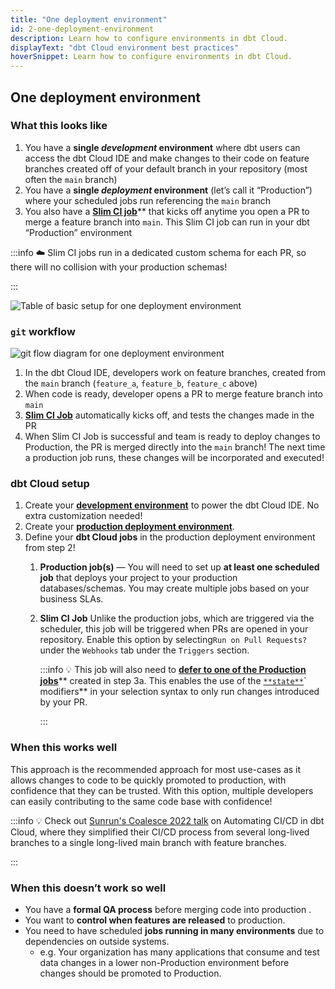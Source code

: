 ```yaml
---
title: "One deployment environment"
id: 2-one-deployment-environment
description: Learn how to configure environments in dbt Cloud.
displayText: "dbt Cloud environment best practices"
hoverSnippet: Learn how to configure environments in dbt Cloud.
---
```



## One deployment environment

### **What this looks like**

1. You have a **single *development* environment** where dbt users can access the dbt Cloud IDE and make changes to their code on feature branches created off of your default branch in your repository (most often the `main` branch)
2. You have a **single *deployment* environment** (let’s call it “Production”) where your scheduled jobs run referencing the `main` branch
3. You also have a [**Slim CI job**](docs/deploy/cloud-ci-job)** that kicks off anytime you open a PR to merge a feature branch into `main`. This Slim CI job can run in your dbt “Production” environment

:::info
☁️ Slim CI jobs run in a dedicated custom schema for each PR, so there will no collision with your production schemas!

:::

![Table of basic setup for one deployment environment](/img/guides/best-practices/environment-setup/one-deployment-table.png)

### `git` workflow

![git flow diagram for one deployment environment](/img/guides/best-practices/environment-setup/one-branch-git.png)


1. In the dbt Cloud IDE, developers work on feature branches, created from the `main` branch (`feature_a`, `feature_b`, `feature_c` above)
2. When code is ready, developer opens a PR to merge feature branch into `main`
3. [**Slim CI Job**](docs/deploy/cloud-ci-job) automatically kicks off, and tests the changes made in the PR
4. When Slim CI Job is successful and team is ready to deploy changes to Production, the PR is merged directly into the `main` branch! The next time a production job runs, these changes will be incorporated and executed!

### dbt Cloud setup

1. Create your [**development environment**](docs/collaborate/environments/dbt-cloud-environments#create-a-development-environment) to power the dbt Cloud IDE. No extra customization needed!
2. Create your **[production deployment environment](docs/collaborate/environments/dbt-cloud-environments#create-a-deployment-environment)**.
3. Define your **dbt Cloud jobs** in the production deployment environment from step 2!
    1. **Production job(s)** — You will need to set up **at least one scheduled job** that deploys your project to your production databases/schemas. You may create multiple jobs based on your business SLAs.
    2. **Slim CI Job** Unlike the production jobs, which are triggered via the scheduler, this job will be triggered when PRs are opened in your repository. Enable this option by selecting`Run on Pull Requests?` under the `Webhooks` tab under the `Triggers` section.

        :::info
        💡 This job will also need to [**defer to one of the Production jobs**](docs/deploy/cloud-ci-job#deferral-and-state-comparison)** created in step 3a. This enables the use of the [`**state**`](docs/deploy/about-state)` modifiers** in your selection syntax to only run changes introduced by your PR.

        :::

### When this works well

This approach is the recommended approach for most use-cases as it allows changes to code to be quickly promoted to production, with confidence that they can be trusted. With this option, multiple developers can easily contributing to the same code base with confidence!

:::info
💡 Check out [Sunrun's Coalesce 2022 talk](https://www.youtube.com/watch?v=vmBAO2XN-fM) on Automating CI/CD in dbt Cloud, where they simplified their CI/CD process from several long-lived branches to a single long-lived main branch with feature branches.

:::

### When this doesn’t work so well

- You have a **formal QA process** before merging code into production .
- You want to **control when features are released** to production.
- You need to have scheduled **jobs running in many environments** due to dependencies on outside systems.
  - e.g. Your organization has many applications that consume and test data changes in a lower non-Production environment before changes should be promoted to Production.

